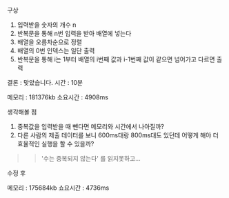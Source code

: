 구상
1. 입력받을 숫자의 개수 n
2. 반복문을 통해 n번 입력을 받아 배열에 넣는다
3. 배열을 오름차순으로 정렬
4. 배열의 0번 인덱스는 일단 출력
5. 반복문을 통해 i는 1부터 배열의 i번째 값과 i-1번째 값이 같으면 넘어가고 다르면 출력

결론 : 맞았습니다.       시간 : 10분

메모리 : 181376kb  소요시간 : 4908ms

생각해볼 점
1. 중복값을 입력받을 때 뺀다면 메모리와 시간에서 나아질까?
2. 다른 사람의 제출 데이터를 보니 600ms대랑 800ms대도 있던데 어떻게 해야 더 효율적인 실행을 할 수 있을까?


>> '수는 중복되지 않는다' 를 읽지못하고...

수정 후

메모리 : 175684kb  쇼요시간 : 4736ms